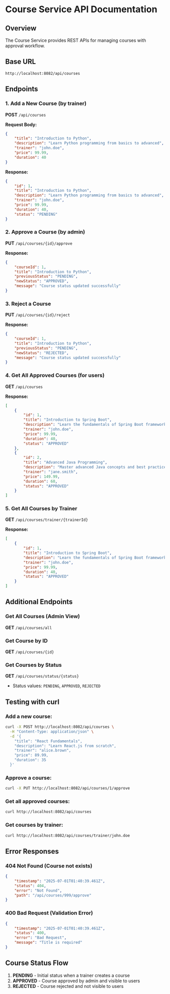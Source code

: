 # Course Service API Documentation

## Overview
The Course Service provides REST APIs for managing courses with approval workflow.

## Base URL
```
http://localhost:8082/api/courses
```

## Endpoints

### 1. Add a New Course (by trainer)
**POST** `/api/courses`

**Request Body:**
```json
{
    "title": "Introduction to Python",
    "description": "Learn Python programming from basics to advanced",
    "trainer": "john.doe",
    "price": 99.99,
    "duration": 40
}
```

**Response:**
```json
{
    "id": 1,
    "title": "Introduction to Python",
    "description": "Learn Python programming from basics to advanced",
    "trainer": "john.doe",
    "price": 99.99,
    "duration": 40,
    "status": "PENDING"
}
```

### 2. Approve a Course (by admin)
**PUT** `/api/courses/{id}/approve`

**Response:**
```json
{
    "courseId": 1,
    "title": "Introduction to Python",
    "previousStatus": "PENDING",
    "newStatus": "APPROVED",
    "message": "Course status updated successfully"
}
```

### 3. Reject a Course
**PUT** `/api/courses/{id}/reject`

**Response:**
```json
{
    "courseId": 1,
    "title": "Introduction to Python",
    "previousStatus": "PENDING",
    "newStatus": "REJECTED",
    "message": "Course status updated successfully"
}
```

### 4. Get All Approved Courses (for users)
**GET** `/api/courses`

**Response:**
```json
[
    {
        "id": 1,
        "title": "Introduction to Spring Boot",
        "description": "Learn the fundamentals of Spring Boot framework",
        "trainer": "john.doe",
        "price": 99.99,
        "duration": 40,
        "status": "APPROVED"
    },
    {
        "id": 2,
        "title": "Advanced Java Programming",
        "description": "Master advanced Java concepts and best practices",
        "trainer": "jane.smith",
        "price": 149.99,
        "duration": 60,
        "status": "APPROVED"
    }
]
```

### 5. Get All Courses by Trainer
**GET** `/api/courses/trainer/{trainerId}`

**Response:**
```json
[
    {
        "id": 1,
        "title": "Introduction to Spring Boot",
        "description": "Learn the fundamentals of Spring Boot framework",
        "trainer": "john.doe",
        "price": 99.99,
        "duration": 40,
        "status": "APPROVED"
    }
]
```

## Additional Endpoints

### Get All Courses (Admin View)
**GET** `/api/courses/all`

### Get Course by ID
**GET** `/api/courses/{id}`

### Get Courses by Status
**GET** `/api/courses/status/{status}`
- Status values: `PENDING`, `APPROVED`, `REJECTED`

## Testing with curl

### Add a new course:
```bash
curl -X POST http://localhost:8082/api/courses \
  -H "Content-Type: application/json" \
  -d '{
    "title": "React Fundamentals",
    "description": "Learn React.js from scratch",
    "trainer": "alice.brown",
    "price": 89.99,
    "duration": 35
  }'
```

### Approve a course:
```bash
curl -X PUT http://localhost:8082/api/courses/1/approve
```

### Get all approved courses:
```bash
curl http://localhost:8082/api/courses
```

### Get courses by trainer:
```bash
curl http://localhost:8082/api/courses/trainer/john.doe
```

## Error Responses

### 404 Not Found (Course not exists)
```json
{
    "timestamp": "2025-07-01T01:40:39.461Z",
    "status": 404,
    "error": "Not Found",
    "path": "/api/courses/999/approve"
}
```

### 400 Bad Request (Validation Error)
```json
{
    "timestamp": "2025-07-01T01:40:39.461Z",
    "status": 400,
    "error": "Bad Request",
    "message": "Title is required"
}
```

## Course Status Flow
1. **PENDING** - Initial status when a trainer creates a course
2. **APPROVED** - Course approved by admin and visible to users
3. **REJECTED** - Course rejected and not visible to users 